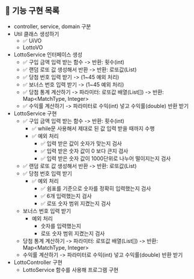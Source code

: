 ## 🚀 기능 구현 목록

- controller, service, domain 구분
- Util 클래스 생성하기
    - ✅ UiVO
    - LottoVO
- LottoService 인터페이스 생성
    - ✅ 구입 금액 입력 받는 함수 -> 반환: 횟수(int)
    - ✅ 랜덤 로또 값 생성해서 반환 -> 반환: 로또값(List<Integer>)
    - ✅ 당첨 번호 입력 받기 -> (1~45 예외 처리)
    - ✅ 보너스 번호 입력 받기 -> (1~45 예외 처리)
    - ✅ 당첨 통계 계산하기 -> 파라미터: 로또값 배열(List<Integer>[]) -> 반환: Map<MatchType, Integer>
    - ✅ 수익률 계산하기 -> 파라미터로 수익(int) 넣고 수익률(double) 반환 받기
- LottoService 구현
    - ✅  구입 금액 입력 받는 함수 -> 반환: 횟수(int)
      - ✅ while문 사용해서 제대로 된 값 입력 받을 때까지 수행
      - ✅ 예외 처리
          - ✅ 입력 받은 값이 숫자가 맞는지 검사
          - ✅ 입력 받은 숫자 값이 0 보다 큰지 검사
          - ✅ 입력 받은 숫자 값이 1000단위로 나누어 떨이지는지 검사
    - ✅ 랜덤 로또 값 생성해서 반환 -> 반환: 로또값(List<Integer>)
    - ✅ 당첨 번호 입력 받기
      - ✅ 예외 처리
        - ✅ 쉼표를 기준으로 숫자를 정확히 입력했는지 검사
        - ✅ 6개 입력했는지 검사
        - ✅ 로또 숫자 범위 지켰는지 검사
    - 보너스 번호 입력 받기
      - 예외 처리
        - 숫자를 입력했는지
        - 로또 숫자 범위 지켰는지 검사
    - 당첨 통계 계산하기 -> 파라미터: 로또값 배열(List<Integer>[]) -> 반환: Map<MatchType, Integer>
    - 수익률 계산하기 -> 파라미터로 수익(int) 넣고 수익률(double) 반환 받기
- LottoController 구현
    - LottoService 함수를 사용해 프로그램 구현